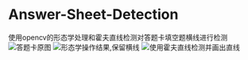 # Answer-Sheet-Detection
使用opencv的形态学处理和霍夫直线检测对答题卡填空题横线进行检测
![答题卡原图](https://user-images.githubusercontent.com/42511297/136964096-defc7c85-5dc5-40e6-9336-d79ca6423b2e.jpg)
![形态学操作结果,保留横线](https://user-images.githubusercontent.com/42511297/136964158-3deff157-adce-4351-ae92-4fe2afbf5c0f.jpg)
![使用霍夫直线检测并画出直线](https://user-images.githubusercontent.com/42511297/136964226-020c10ac-83bc-4a35-b0a2-4172a0c62955.jpg)

